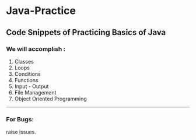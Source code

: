 # Java-Practice
## Code Snippets of Practicing Basics of Java

### We will accomplish : 
1. Classes
2. Loops
3. Conditions
4. Functions
5. Input - Output
6. File Management
7. Object Oriented Programming

---
### For Bugs:
raise issues. 